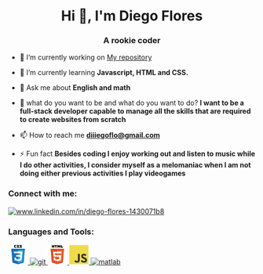 <h1 align="center">Hi 👋, I'm Diego Flores</h1>
<h3 align="center">A rookie coder</h3>

- 🔭 I’m currently working on [My repository](https://github.com/diegopro570/core-code-from-scratch-readme.git)

- 🌱 I’m currently learning **Javascript, HTML and CSS.**

- 💬 Ask me about **English and math**

- 🌲 what do you want to be and what do you want to do? **I want to be a full-stack developer capable to manage all the skills that are required to create websites from scratch**

- 📫 How to reach me **diiiegoflo@gmail.com**

- ⚡ Fun fact **Besides coding I enjoy working out and listen to music while I do other activities, I consider myself as a melomaniac when I am not doing either previous activities I play videogames**

<h3 align="left">Connect with me:</h3>
<p align="left">
<a href="https:\\www.linkedin.com/in/diego-flores-1430071b8" target="blank"><img align="center" src="https://raw.githubusercontent.com/rahuldkjain/github-profile-readme-generator/master/src/images/icons/Social/linked-in-alt.svg" alt="www.linkedin.com/in/diego-flores-1430071b8" height="30" width="40" /></a>
</p>

<h3 align="left">Languages and Tools:</h3>
<p align="left"> <a href="https://www.w3schools.com/css/" target="_blank" rel="noreferrer"> <img src="https://raw.githubusercontent.com/devicons/devicon/master/icons/css3/css3-original-wordmark.svg" alt="css3" width="40" height="40"/> </a> <a href="https://git-scm.com/" target="_blank" rel="noreferrer"> <img src="https://www.vectorlogo.zone/logos/git-scm/git-scm-icon.svg" alt="git" width="40" height="40"/> </a> <a href="https://www.w3.org/html/" target="_blank" rel="noreferrer"> <img src="https://raw.githubusercontent.com/devicons/devicon/master/icons/html5/html5-original-wordmark.svg" alt="html5" width="40" height="40"/> </a> <a href="https://developer.mozilla.org/en-US/docs/Web/JavaScript" target="_blank" rel="noreferrer"> <img src="https://raw.githubusercontent.com/devicons/devicon/master/icons/javascript/javascript-original.svg" alt="javascript" width="40" height="40"/> </a> <a href="https://www.mathworks.com/" target="_blank" rel="noreferrer"> <img src="https://upload.wikimedia.org/wikipedia/commons/2/21/Matlab_Logo.png" alt="matlab" width="40" height="40"/> </a> </p>
